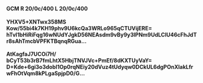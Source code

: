 #### GCM R 20/0c/400 L 20/0c/400
**YHXV5+XNTwx358MS**<br/>**Kow/55bi4k7KH19phv9U6kcQa3WRLo965qCTUVijERE=**<br/>**hTvl1bHiRiFqg16wNUdYJgkD56NEAsdm9vBy9y3lPNm9UdLClU46cFhJdTr8sAhTmcbVPFKTBqnqRGua...**<br/><br/>
**AtKagfaJ7UCOi7H/**<br/>**bCyT53b3rB7fmLhtX5HbjTNVJVc+PmEf/8dKXTUyVaY=**<br/>**D+Kde+6gi3o3dobl1Op0rqNEiy20dVuz4tUdyqw0DCkUL6dgPOnXlakLfrwFhOtVqm8kPLgaSpjpD0/G...**